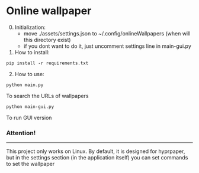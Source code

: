 # Online wallpaper
0. Initialization:
   - move ./assets/settings.json to ~/.config/onlineWallpapers (when will this directory exist)
   - if you dont want to do it, just uncomment settings line in main-gui.py
2. How to install:
```
pip install -r requirements.txt 
```
2. How to use:
```
python main.py
```
To search the URLs of wallpapers
```
python main-gui.py
```
To run GUI version

### Attention! 
---
This project only works on Linux. By default, it is designed for hyprpaper, but in the settings section (in the application itself) you can set commands to set the wallpaper
